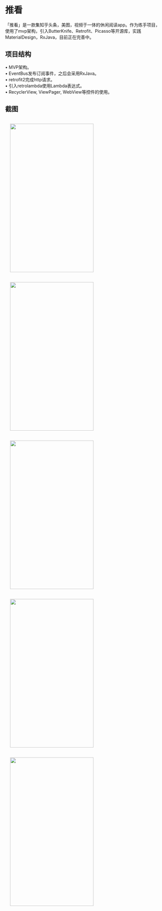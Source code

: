 # 推看
「推看」是一款集知乎头条，美图，视频于一体的休闲阅读app。作为练手项目，使用了mvp架构，引入ButterKnife、Retrofit、Picasso等开源库，实践MaterialDesign，RxJava，目前正在完善中。
## 项目结构
•	MVP架构。<Br>
•	EventBus发布订阅事件，之后会采用RxJava。<Br>
•	retrofit2完成http请求。<Br>
•	引入retrolambda使用Lambda表达式。<Br>
•	RecyclerView, ViewPager, WebView等控件的使用。<Br>
## 截图
 <img src="https://github.com/homcin/Tuikan/blob/master/screenshot/1.png" width = "270" height = "480" align=center hspace="16" vspace="16"/>
 <img src="https://github.com/homcin/ZhifuNews/blob/master/img/2.png" width = "270" height = "480" align=center hspace="16" vspace="16"/>
 <img src="https://github.com/homcin/ZhifuNews/blob/master/img/3.png" width = "270" height = "480" align=center hspace="16" vspace="16"/>
 <img src="https://github.com/homcin/ZhifuNews/blob/master/img/5.png" width = "270" height = "480" align=center hspace="16" vspace="16"/>
 <img src="https://github.com/homcin/ZhifuNews/blob/master/img/4.png" width = "270" height = "480" align=center hspace="16" vspace="16"/>
